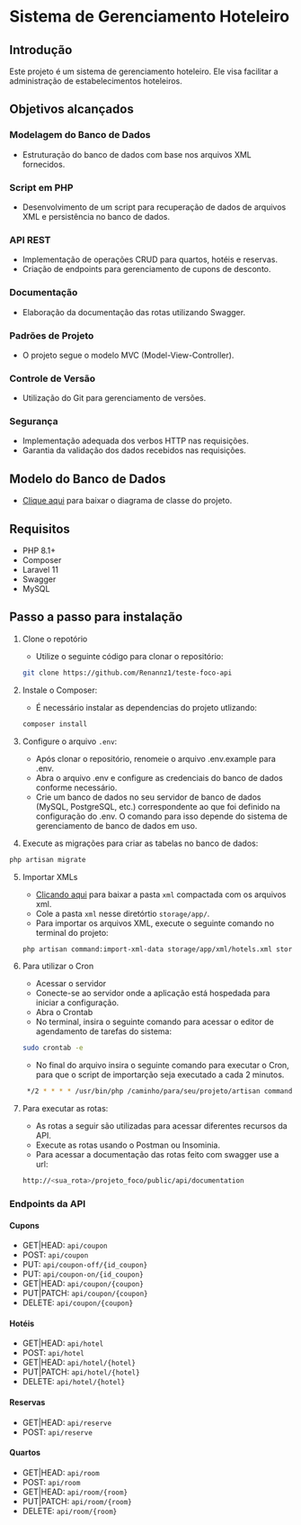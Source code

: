 # Sistema de Gerenciamento Hoteleiro

## Introdução

Este projeto é um sistema de gerenciamento hoteleiro. Ele visa facilitar a administração de estabelecimentos hoteleiros.

## Objetivos alcançados

### Modelagem do Banco de Dados
- Estruturação do banco de dados com base nos arquivos XML fornecidos.

### Script em PHP
- Desenvolvimento de um script para recuperação de dados de arquivos XML e persistência no banco de dados.

### API REST
- Implementação de operações CRUD para quartos, hotéis e reservas.
- Criação de endpoints para gerenciamento de cupons de desconto.

### Documentação
- Elaboração da documentação das rotas utilizando Swagger.


### Padrões de Projeto
- O projeto segue o modelo MVC (Model-View-Controller).

### Controle de Versão
- Utilização do Git para gerenciamento de versões.

### Segurança
- Implementação adequada dos verbos HTTP nas requisições.
- Garantia da validação dos dados recebidos nas requisições.


## Modelo do Banco de Dados
   - [Clique aqui](/arquivos/diagrama.png) para baixar o diagrama de classe do projeto.
    

## Requisitos

- PHP 8.1+
- Composer
- Laravel 11
- Swagger
- MySQL

## Passo a passo para instalação
1. Clone o repotório
   - Utilize o seguinte código para clonar o repositório:
    ```bash
    git clone https://github.com/Renannz1/teste-foco-api
    ```

3. Instale o Composer:
   - É necessário instalar as dependencias do projeto utlizando:
    ```bash
    composer install
    ```

4. Configure o arquivo `.env`:
   - Após clonar o repositório, renomeie o arquivo .env.example para .env.
   - Abra o arquivo .env e configure as credenciais do banco de dados conforme necessário.
   - Crie um banco de dados no seu servidor de banco de dados (MySQL, PostgreSQL, etc.) correspondente ao que foi definido na configuração do .env. O comando para isso depende do sistema de gerenciamento de banco de dados em uso.
     
5. Execute as migrações para criar as tabelas no banco de dados:
```bash
php artisan migrate
```

5. Importar XMLs
   - [Clicando aqui](/arquivos/xml.rar) para baixar a pasta `xml` compactada com os arquivos xml.
   - Cole a pasta `xml` nesse diretórtio `storage/app/`.
   - Para importar os arquivos XML, execute o seguinte comando no terminal do projeto:
    ```bash
    php artisan command:import-xml-data storage/app/xml/hotels.xml storage/app/xml/reserves.xml storage/app/xml/rooms.xml
    ```

5. Para utilizar o Cron
   - Acessar o servidor
   - Conecte-se ao servidor onde a aplicação está hospedada para iniciar a configuração.
   - Abra o Crontab
   - No terminal, insira o seguinte comando para acessar o editor de agendamento de tarefas do sistema:
    ```bash
    sudo crontab -e
    ```
    - No final do arquivo insira o seguinte comando para executar o Cron, para que o script de importarção seja executado a cada 2 minutos.
   ```bash
    */2 * * * * /usr/bin/php /caminho/para/seu/projeto/artisan command:import-xml-data storage/app/xml/hotels.xml storage/app/xml/reserves.xml storage/app/xml/rooms.xml
   ```
   
6. Para executar as rotas:
    - As rotas a seguir são utilizadas para acessar diferentes recursos da API.
    - Execute as rotas usando o Postman ou Insominia.
    - Para acessar a documentação das rotas feito com swagger use a url:
    ```bash
    http://<sua_rota>/projeto_foco/public/api/documentation
    ```

### Endpoints da API

#### Cupons
- GET|HEAD: `api/coupon`
- POST: `api/coupon`
- PUT: `api/coupon-off/{id_coupon}`
- PUT: `api/coupon-on/{id_coupon}`
- GET|HEAD: `api/coupon/{coupon}`
- PUT|PATCH: `api/coupon/{coupon}`
- DELETE: `api/coupon/{coupon}`

#### Hotéis
- GET|HEAD: `api/hotel`
- POST: `api/hotel`
- GET|HEAD: `api/hotel/{hotel}`
- PUT|PATCH: `api/hotel/{hotel}`
- DELETE: `api/hotel/{hotel}`

#### Reservas
- GET|HEAD: `api/reserve`
- POST: `api/reserve`

#### Quartos
- GET|HEAD: `api/room`
- POST: `api/room`
- GET|HEAD: `api/room/{room}`
- PUT|PATCH: `api/room/{room}`
- DELETE: `api/room/{room}`
